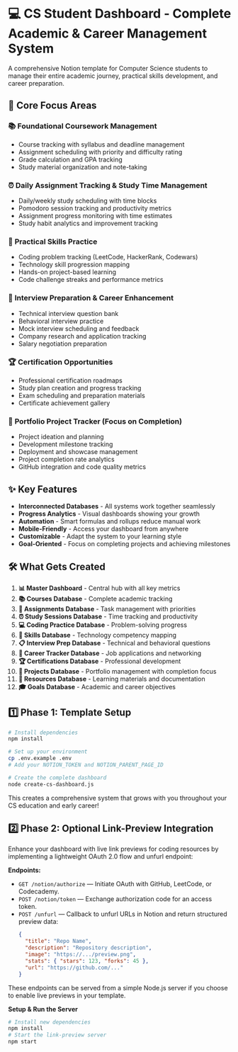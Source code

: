 # 💻 CS Student Dashboard - Complete Academic & Career Management System

A comprehensive Notion template for Computer Science students to manage their entire academic journey, practical skills development, and career preparation.

## 🎯 **Core Focus Areas**

### 📚 **Foundational Coursework Management**
- Course tracking with syllabus and deadline management
- Assignment scheduling with priority and difficulty rating
- Grade calculation and GPA tracking
- Study material organization and note-taking

### ⏰ **Daily Assignment Tracking & Study Time Management**
- Daily/weekly study scheduling with time blocks
- Pomodoro session tracking and productivity metrics
- Assignment progress monitoring with time estimates
- Study habit analytics and improvement tracking

### 💪 **Practical Skills Practice**
- Coding problem tracking (LeetCode, HackerRank, Codewars)
- Technology skill progression mapping
- Hands-on project-based learning
- Code challenge streaks and performance metrics

### 🎤 **Interview Preparation & Career Enhancement**
- Technical interview question bank
- Behavioral interview practice
- Mock interview scheduling and feedback
- Company research and application tracking
- Salary negotiation preparation

### 🏆 **Certification Opportunities**
- Professional certification roadmaps
- Study plan creation and progress tracking
- Exam scheduling and preparation materials
- Certificate achievement gallery

### 🚀 **Portfolio Project Tracker** (Focus on Completion)
- Project ideation and planning
- Development milestone tracking
- Deployment and showcase management
- Project completion rate analytics
- GitHub integration and code quality metrics

## ✨ **Key Features**

- **Interconnected Databases** - All systems work together seamlessly
- **Progress Analytics** - Visual dashboards showing your growth
- **Automation** - Smart formulas and rollups reduce manual work
- **Mobile-Friendly** - Access your dashboard from anywhere
- **Customizable** - Adapt the system to your learning style
- **Goal-Oriented** - Focus on completing projects and achieving milestones

## 🛠️ **What Gets Created**

1. **📊 Master Dashboard** - Central hub with all key metrics
2. **📚 Courses Database** - Complete academic tracking
3. **📝 Assignments Database** - Task management with priorities
4. **⏰ Study Sessions Database** - Time tracking and productivity
5. **💻 Coding Practice Database** - Problem-solving progress
6. **🎯 Skills Database** - Technology competency mapping
7. **📋 Interview Prep Database** - Technical and behavioral questions
8. **🏢 Career Tracker Database** - Job applications and networking
9. **🏆 Certifications Database** - Professional development
10. **🚀 Projects Database** - Portfolio management with completion focus
11. **📖 Resources Database** - Learning materials and documentation
12. **🎓 Goals Database** - Academic and career objectives

## 1️⃣ Phase 1: Template Setup

```bash
# Install dependencies
npm install

# Set up your environment
cp .env.example .env
# Add your NOTION_TOKEN and NOTION_PARENT_PAGE_ID

# Create the complete dashboard
node create-cs-dashboard.js
```

This creates a comprehensive system that grows with you throughout your CS education and early career!

## 2️⃣ Phase 2: Optional Link-Preview Integration

Enhance your dashboard with live link previews for coding resources by implementing a lightweight OAuth 2.0 flow and unfurl endpoint:

**Endpoints:**
- `GET /notion/authorize` — Initiate OAuth with GitHub, LeetCode, or Codecademy.
- `POST /notion/token` — Exchange authorization code for an access token.
- `POST /unfurl` — Callback to unfurl URLs in Notion and return structured preview data:
  ```json
  {
    "title": "Repo Name",
    "description": "Repository description",
    "image": "https://.../preview.png",
    "stats": { "stars": 123, "forks": 45 },
    "url": "https://github.com/..."
  }
  ```
  
These endpoints can be served from a simple Node.js server if you choose to enable live previews in your template.

**Setup & Run the Server**
```bash
# Install new dependencies
npm install
# Start the link-preview server
npm start
```
